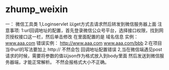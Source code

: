# zhump_weixin
一： 微信工具类
  1,Loginservlet 以get方式去请求然后转发到微信服务器上面
  注意事项: 
      1:url回调地址的配置，首先登录微信公众号平台，选择接口权限，找到网页授权接口这一栏，然后单击修改
        在里面配置的是 域名信息 实例：www.aaa.com 错误实例： http://www.aaa.com www.aaa.com/bbb
      2:在项目当中url的写法要加上 http:// 不然会包 回调地址配置错误
2,当在微信端遇见post请求的时候，需要将参数的值以json作为格式放入到body里面 然后发送到微信服务器端，才能正常解析。
不然会报格式大小不正确。